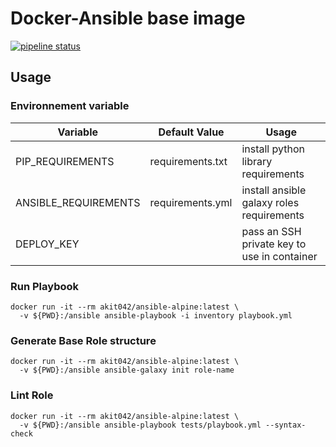 # Docker-Ansible base image

[![pipeline status](https://git.depad.fr/ansible/docker-ansible-alpine/badges/master/pipeline.svg)](https://git.depad.fr/ansible/docker-ansible-alpine/pipelines/)

## Usage

### Environnement variable

| Variable             | Default Value    | Usage                                       |
|----------------------|------------------|---------------------------------------------|
| PIP_REQUIREMENTS     | requirements.txt | install python library requirements         |
| ANSIBLE_REQUIREMENTS | requirements.yml | install ansible galaxy roles requirements   |
| DEPLOY_KEY           |                  | pass an SSH private key to use in container |

### Run Playbook

```
docker run -it --rm akit042/ansible-alpine:latest \
  -v ${PWD}:/ansible ansible-playbook -i inventory playbook.yml
```

### Generate Base Role structure

```
docker run -it --rm akit042/ansible-alpine:latest \
  -v ${PWD}:/ansible ansible-galaxy init role-name
```

### Lint Role

```
docker run -it --rm akit042/ansible-alpine:latest \
  -v ${PWD}:/ansible ansible-playbook tests/playbook.yml --syntax-check
```
